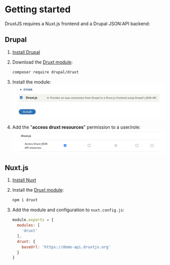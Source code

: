 # Getting started

DruxtJS requires a Nuxt.js frontend and a Drupal JSON:API backend:

## Drupal

1. [Install Drupal](https://www.drupal.org/docs/installing-drupal)

2. Download the [Druxt module](https://www.drupal.org/project/druxt):

    ```sh
    composer require drupal/druxt
    ```

3. Install the module:
   ![Install the module](./images/install.png)

4. Add the "**access druxt resources**" permission to a user/role:
   ![Install the module](./images/permissions.png)


## Nuxt.js

1. [Install Nuxt](https://nuxtjs.org/guide/installation/)

2. Install the [Druxt module](http://npmjs.com/package/druxt):

    ```sh
    npm i druxt
    ```

3. Add the module and configuration to `nuxt.config.js`:

    ```js
    module.exports = {
      modules: [
        'druxt'
      ],
      druxt: {
        baseUrl: 'https://demo-api.druxtjs.org'
      }
    }
    ```
